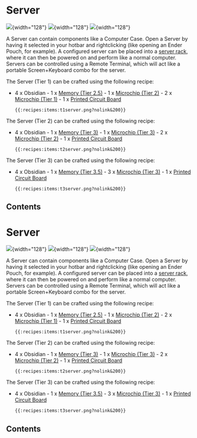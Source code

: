 # Server

![](/items/server1.png){width="128"}
![](/items/server2.png){width="128"}
![](/items/server3.png){width="128"}

A Server can contain components like a Computer Case. Open a Server by
having it selected in your hotbar and rightclicking (like opening an
Ender Pouch, for example). A configured server can be placed into a
[server rack](/block/rack), where it can then be powered on and perform
like a normal computer. Servers can be controlled using a Remote
Terminal, which will act like a portable Screen+Keyboard combo for the
server.

The Server (Tier 1) can be crafted using the following recipe:

- 4 x Obsidian - 1 x [Memory (Tier 2.5)](/item/memory) - 1 x [Microchip
(Tier 2)](/item/materials) - 2 x [Microchip (Tier 1)](/item/materials) -
1 x [Printed Circuit Board](/item/materials)

      {{:recipes:items:t1server.png?nolink&200}}

The Server (Tier 2) can be crafted using the following recipe:

- 4 x Obsidian - 1 x [Memory (Tier 3)](/item/memory) - 1 x [Microchip
(Tier 3)](/item/materials) - 2 x [Microchip (Tier 2)](/item/materials) -
1 x [Printed Circuit Board](/item/materials)

      {{:recipes:items:t2server.png?nolink&200}}

The Server (Tier 3) can be crafted using the following recipe:

- 4 x Obsidian - 1 x [Memory (Tier 3.5)](/item/memory) - 3 x [Microchip
(Tier 3)](/item/materials) - 1 x [Printed Circuit
Board](/item/materials)

      {{:recipes:items:t3server.png?nolink&200}}

## Contents

# Server

![](/items/server1.png){width="128"}
![](/items/server2.png){width="128"}
![](/items/server3.png){width="128"}

A Server can contain components like a Computer Case. Open a Server by
having it selected in your hotbar and rightclicking (like opening an
Ender Pouch, for example). A configured server can be placed into a
[server rack](/block/rack), where it can then be powered on and perform
like a normal computer. Servers can be controlled using a Remote
Terminal, which will act like a portable Screen+Keyboard combo for the
server.

The Server (Tier 1) can be crafted using the following recipe:

- 4 x Obsidian - 1 x [Memory (Tier 2.5)](/item/memory) - 1 x [Microchip
(Tier 2)](/item/materials) - 2 x [Microchip (Tier 1)](/item/materials) -
1 x [Printed Circuit Board](/item/materials)

      {{:recipes:items:t1server.png?nolink&200}}

The Server (Tier 2) can be crafted using the following recipe:

- 4 x Obsidian - 1 x [Memory (Tier 3)](/item/memory) - 1 x [Microchip
(Tier 3)](/item/materials) - 2 x [Microchip (Tier 2)](/item/materials) -
1 x [Printed Circuit Board](/item/materials)

      {{:recipes:items:t2server.png?nolink&200}}

The Server (Tier 3) can be crafted using the following recipe:

- 4 x Obsidian - 1 x [Memory (Tier 3.5)](/item/memory) - 3 x [Microchip
(Tier 3)](/item/materials) - 1 x [Printed Circuit
Board](/item/materials)

      {{:recipes:items:t3server.png?nolink&200}}

## Contents
